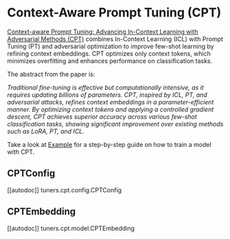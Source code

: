<!-- Copyright 2024 The HuggingFace Team. All rights reserved.

Licensed under the Apache License, Version 2.0 (the "License"); you may not use this file except in compliance with
the License. You may obtain a copy of the License at

http://www.apache.org/licenses/LICENSE-2.0

Unless required by applicable law or agreed to in writing, software distributed under the License is distributed on
an "AS IS" BASIS, WITHOUT WARRANTIES OR CONDITIONS OF ANY KIND, either express or implied. See the License for the
specific language governing permissions and limitations under the License.



⚠️ Note that this file is in Markdown but contains specific syntax for our doc-builder (similar to MDX) that may not be
rendered properly in your Markdown viewer.
-->

# Context-Aware Prompt Tuning (CPT)

[Context-aware Prompt Tuning: Advancing In-Context Learning with Adversarial Methods (CPT)](https://huggingface.co/papers/2410.17222) combines In-Context Learning (ICL) with Prompt Tuning (PT) and adversarial optimization to improve few-shot learning by refining context embeddings. CPT optimizes only context tokens, which minimizes overfitting and enhances performance on classification tasks.

The abstract from the paper is:

*Traditional fine-tuning is effective but computationally intensive, as it requires updating billions of parameters. CPT, inspired by ICL, PT, and adversarial attacks, refines context embeddings in a parameter-efficient manner. By optimizing context tokens and applying a controlled gradient descent, CPT achieves superior accuracy across various few-shot classification tasks, showing significant improvement over existing methods such as LoRA, PT, and ICL.*

Take a look at [Example](../../../examples/cpt_finetuning/README.md) for a step-by-step guide on how to train a model with CPT.
  

## CPTConfig

[[autodoc]] tuners.cpt.config.CPTConfig

## CPTEmbedding

[[autodoc]] tuners.cpt.model.CPTEmbedding

